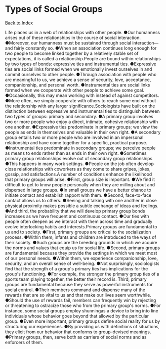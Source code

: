 # Types of Social Groups
[Back to Index](https://github.com/windows10010/tpoExtractor/blob/master/README.md)

Life places us in a web of relationships with other people. ●Our humanness arises out of these relationships in the course of social interaction. ●Moreover, our humanness must be sustained through social interaction—and fairly constantly so. ●When an association continues long enough for two people to become linked together by a relatively stable set of expectations, it is called a relationship.People are bound within relationships by two types of bonds: expressive ties and instrumental ties. ●Expressive ties are social links formed when we emotionally invest ourselves in and commit ourselves to other people. ●Through association with people who are meaningful to us, we achieve a sense of security, love, acceptance, companionship, and personal worth. ●Instrumental ties are social links formed when we cooperate with other people to achieve some goal. ●Occasionally, this may mean working with instead of against competitors. ●More often, we simply cooperate with others to reach some end without the relationship with any larger significance.Sociologists have built on the distinction between expressive and instrumental ties to distinguish between two types of groups: primary and secondary. ●A primary group involves two or more people who enjoy a direct, intimate, cohesive relationship with one another. ●Expressive ties predominate in primary groups; we view the people as ends in themselves and valuable in their own right. ●A secondary group entails two or more people who are involved in an impersonal relationship and have come together for a specific, practical purpose. ●Instrumental ties predominate in secondary groups; we perceive people as means to ends rather than as ends in their own right. ●Sometimes primary group relationships evolve out of secondary group relationships. ●This happens in many work settings. ●People on the job often develop close relationships with coworkers as they come to share gripes, jokes, gossip, and satisfactions.A number of conditions enhance the likelihood that primary groups will arise. ●First, group size is important. ●We find it difficult to get to know people personally when they are milling about and dispersed in large groups. ●In small groups we have a better chance to initiate contact and establish rapport with them. ●Second, face-to-face contact allows us to others. ●Seeing and talking with one another in close physical proximity makes possible a subtle exchange of ideas and feelings. ●And third, the probability that we will develop primary group bonds increases as we have frequent and continuous contact. ●Our ties with people often deepen as we interact with them across time and gradually evolve interlocking habits and interests.Primary groups are fundamental to us and to society. ●First, primary groups are critical to the socialization process. ●Within them, infants and children are introduced to the ways of their society. ●Such groups are the breeding grounds in which we acquire the norms and values that equip us for social life. ●Second, primary groups are fundamental because they provide the settings in which we meet most of our personal needs. ●Within them, we experience companionship, love, security,
and an overall sense of well-being. ●Not surprisingly, sociologists find that the strength of a group's primary ties has implications for the group's functioning.
●For example, the stronger the primary group ties of a sports team playing together, the better their record is. Third, primary groups are fundamental because they serve as powerful instruments for social control. ●Their members command and dispense many of the rewards that are so vital to us and that make our lives seem worthwhile. ●Should the use of rewards fail, members can frequently win by rejecting or threatening to ostracize those who from the primary group's norms. ●For instance, some social groups employ shunningas a device to bring into line individuals whose behavior goes beyond that allowed by the particular group. ●Even more important, primary groups define social reality for us by structuring our experiences. ●By providing us with definitions of situations, they elicit from our behavior that conforms to group-devised meanings. ●Primary groups, then, serve both as carriers of social norms and as enforcers of them.